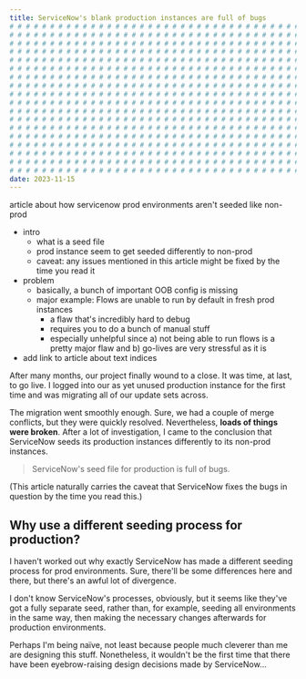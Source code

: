 ```yaml
---
title: ServiceNow's blank production instances are full of bugs 
# # # # # # # # # # # # # # # # # # # # # # # # # # # # # # # # # # # # # # # #
# # # # # # # # # # # # # # # # # # # # # # # # # # # # # # # # # # # # # # # #
# # # # # # # # # # # # # # # # # # # # # # # # # # # # # # # # # # # # # # # #
# # # # # # # # # # # # # # # # # # # # # # # # # # # # # # # # # # # # # # # #
# # # # # # # # # # # # # # # # # # # # # # # # # # # # # # # # # # # # # # # #
# # # # # # # # # # # # # # # # # # # # # # # # # # # # # # # # # # # # # # # #
# # # # # # # # # # # # # # # # # # # # # # # # # # # # # # # # # # # # # # # #
# # # # # # # # # # # # # # # # # # # # # # # # # # # # # # # # # # # # # # # #
# # # # # # # # # # # # # # # # # # # # # # # # # # # # # # # # # # # # # # # #
# # # # # # # # # # # # # # # # # # # # # # # # # # # # # # # # # # # # # # # #
# # # # # # # # # # # # # # # # # # # # # # # # # # # # # # # # # # # # # # # #
# # # # # # # # # # # # # # # # # # # # # # # # # # # # # # # # # # # # # # # #
# # # # # # # # # # # # # # # # # # # # # # # # # # # # # # # # # # # # # # # #
# # # # # # # # # # # # # # # # # # # # # # # # # # # # # # # # # # # # # # # #
# # # # # # # # # # # # # # # # # # # # # # # # # # # # # # # # # # # # # # # #
# # # # # # # # # # # # # # # # # # # # # # # # # # # # # # # # # # # # # # # #
# # # # # # # # # # # # # # # # # # # # # # # # # # # # # # # # # # # # # # # #
# # # # # # # # # # # # # # # # # # # # # # # # # # # # # # # # # # # # # # # #
date: 2023-11-15
---
```


article about how servicenow prod environments aren't seeded like non-prod

- intro
  - what is a seed file
  - prod instance seem to get seeded differently to non-prod
  - caveat: any issues mentioned in this article might be fixed by the time you read it
- problem
  - basically, a bunch of important OOB config is missing
  - major example: Flows are unable to run by default in fresh prod instances
    - a flaw that's incredibly hard to debug
    - requires you to do a bunch of manual stuff
    - especially unhelpful since a) not being able to run flows is a pretty major flaw and b) go-lives are very stressful as it is
- add link to article about text indices

After many months, our project finally wound to a close. It was time, at last, to go live. I logged into our as yet unused production instance for the first time and was migrating all of our update sets across.

The migration went smoothly enough. Sure, we had a couple of merge conflicts, but they were quickly resolved. Nevertheless, **loads of things were broken**. After a lot of investigation, I came to the conclusion that ServiceNow seeds its production instances differently to its non-prod instances.

> ServiceNow's seed file for production is full of bugs.

(This article naturally carries the caveat that ServiceNow fixes the bugs in question by the time you read this.)

## Why use a different seeding process for production?

I haven't worked out why exactly ServiceNow has made a different seeding process for prod environments. Sure, there'll be some differences here and there, but there's an awful lot of divergence.

I don't know ServiceNow's processes, obviously, but it seems like they've got a fully separate seed, rather than, for example, seeding all environments in the same way, then making the necessary changes afterwards for production environments.

Perhaps I'm being na&iuml;ve, not least because people much cleverer than me are designing this stuff. Nonetheless, it wouldn't be the first time that there have been eyebrow-raising design decisions made by ServiceNow...
